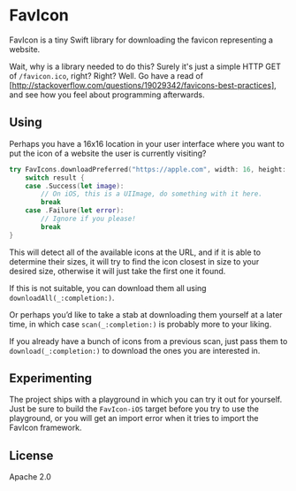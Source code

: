 # FavIcon
FavIcon is a tiny Swift library for downloading the favicon representing a website.

Wait, why is a library needed to do this? Surely it's just a simple HTTP GET of `/favicon.ico`, right? Right?
Well. Go have a read of [http://stackoverflow.com/questions/19029342/favicons-best-practices], and see how you feel about programming afterwards.

## Using
Perhaps you have a 16x16 location in your user interface where you want to put the icon of a website the user is currently visiting?

```swift
try FavIcons.downloadPreferred("https://apple.com", width: 16, height: 16) { result in
    switch result {
    case .Success(let image):
        // On iOS, this is a UIImage, do something with it here.
        break
    case .Failure(let error):
        // Ignore if you please!
        break
}
```

This will detect all of the available icons at the URL, and if it is able to determine their sizes, it will try to find the icon closest in size to your desired size, otherwise it will just take the first one it found.

If this is not suitable, you can download them all using `downloadAll(_:completion:)`.

Or perhaps you’d like to take a stab at downloading them yourself at a later time, in which case `scan(_:completion:)` is probably more to your liking.

If you already have a bunch of icons from a previous scan, just pass them to `download(_:completion:)` to download the ones you are interested in.

## Experimenting
The project ships with a playground in which you can try it out for yourself. Just be sure to build the `FavIcon-iOS` target before you try to use the playground, or you will get an import error when it tries to import the FavIcon framework.

## License
Apache 2.0
